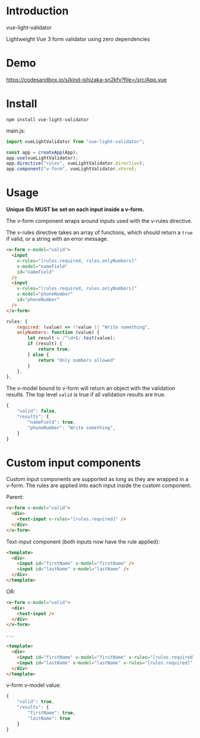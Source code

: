 # Introduction

vue-light-validator

Lightweight Vue 3 form validator using zero dependencies

# Demo

https://codesandbox.io/s/kind-ishizaka-sn2kfv?file=/src/App.vue

# Install

```
npm install vue-light-validator
```

main.js:

```js
import vueLightValidator from "vue-light-validator";

const app = createApp(App);
app.use(vueLightValidator);
app.directive("rules", vueLightValidator.directive);
app.component("v-form", vueLightValidator.vForm);
```

# Usage

**Unique IDs MUST be set on each input inside a v-form.**

The v-form component wraps around inputs used with the v-rules directive.

The v-rules directive takes an array of functions, which should return a `true` if valid, or a string with an error message.

```html
<v-form v-model="valid">
  <input
    v-rules="[rules.required, rules.onlyNumbers]"
    v-model="nameField"
    id="nameField"
  />
  <input
    v-rules="[rules.required, rules.onlyNumbers]"
    v-model="phoneNumber"
    id="phoneNumber"
  />
</v-form>
```

```js
rules: {
    required: (value) => !!value || "Write something",
    onlyNumbers: function (value) {
        let result = /^\d+$/.test(value);
        if (result) {
            return true;
        } else {
            return "Only numbers allowed"
        }
    },
},
```

The v-model bound to v-form will return an object with the validation results. The top level `valid` is true if all validation results are true.

```js
{
    "valid": false,
    "results": {
        "nameField": true,
        "phoneNumber": "Write something",
    }
}
```

# Custom input components

Custom input components are supported as long as they are wrapped in a v-form. The rules are applied into each input inside the custom component.

Parent:

```html
<v-form v-model="valid">
  <div>
    <text-input v-rules="[rules.required]" />
  </div>
</v-form>
```

Text-input component (both inputs now have the rule applied):

```html
<template>
  <div>
    <input id="firstName" v-model="firstName" />
    <input id="lastName" v-model="lastName" />
  </div>
</template>
```

OR:

```html
<v-form v-model="valid">
  <div>
    <text-input />
  </div>
</v-form>

...

<template>
  <div>
    <input id="firstName" v-model="firstName" v-rules="[rules.required]" />
    <input id="lastName" v-model="lastName" v-rules="[rules.required]" />
  </div>
</template>
```

v-form v-model value:

```js
{
    "valid": true,
    "results": {
        "firstName": true,
        "lastName": true
    }
}
```
